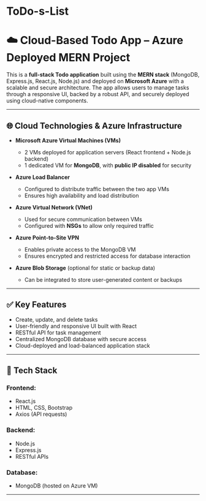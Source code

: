 # ToDo-s-List
# ☁️ Cloud-Based Todo App – Azure Deployed MERN Project

This is a **full-stack Todo application** built using the **MERN stack** (MongoDB, Express.js, React.js, Node.js) and deployed on **Microsoft Azure** with a scalable and secure architecture. The app allows users to manage tasks through a responsive UI, backed by a robust API, and securely deployed using cloud-native components.

---

## 🌐 Cloud Technologies & Azure Infrastructure

- **Microsoft Azure Virtual Machines (VMs)**  
  - 2 VMs deployed for application servers (React frontend + Node.js backend)  
  - 1 dedicated VM for **MongoDB**, with **public IP disabled** for security  

- **Azure Load Balancer**  
  - Configured to distribute traffic between the two app VMs  
  - Ensures high availability and load distribution

- **Azure Virtual Network (VNet)**  
  - Used for secure communication between VMs  
  - Configured with **NSGs** to allow only required traffic

- **Azure Point-to-Site VPN**  
  - Enables private access to the MongoDB VM  
  - Ensures encrypted and restricted access for database interaction

- **Azure Blob Storage** (optional for static or backup data)  
  - Can be integrated to store user-generated content or backups

---

## ✅ Key Features

- Create, update, and delete tasks
- User-friendly and responsive UI built with React
- RESTful API for task management
- Centralized MongoDB database with secure access
- Cloud-deployed and load-balanced application stack

---

## 🧰 Tech Stack

### Frontend:
- React.js  
- HTML, CSS, Bootstrap  
- Axios (API requests)

### Backend:
- Node.js  
- Express.js  
- RESTful APIs

### Database:
- MongoDB (hosted on Azure VM)

---

